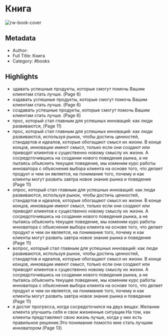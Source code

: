 # Книга

![rw-book-cover](https://readwise-assets.s3.amazonaws.com/static/images/default-book-icon-7.09749d3efd49.png)

## Metadata
- Author: 
- Full Title: Книга
- Category: #books

## Highlights
- здавать успешные продукты, которые смогут помочь Вашим клиентам стать лучше. (Page 6)
- оздавать успешные продукты, которые смогут помочь Вашим клиентам стать лучше. (Page 6)
- создавать успешные продукты, которые смогут помочь Вашим клиентам стать лучше. (Page 6)
- прос, который стал главным для успешных инноваций: как люди развиваются, (Page 11)
- прос, который стал главным для успешных инноваций: как люди развиваются, используя рынок, чтобы достичь ценностей, стандартов и идеалов, которые обогащают смысл их жизни. В конце концов, инновации имеют смысл, только если они создают или приводят клиентов к существенно новому смыслу их жизни. А сосредоточившись на создании нового поведения рынка, а не пытаясь объяснить текущее поведение, мы изменим курс работы инноватора с объяснения выбора клиента на основе того, что делает продукт и чем он является, на понимание того, почему и как клиенты могут развить завтра новое знание рынка и поведение (Page 11)
- опрос, который стал главным для успешных инноваций: как люди развиваются, используя рынок, чтобы достичь ценностей, стандартов и идеалов, которые обогащают смысл их жизни. В конце концов, инновации имеют смысл, только если они создают или приводят клиентов к существенно новому смыслу их жизни. А сосредоточившись на создании нового поведения рынка, а не пытаясь объяснить текущее поведение, мы изменим курс работы инноватора с объяснения выбора клиента на основе того, что делает продукт и чем он является, на понимание того, почему и как клиенты могут развить завтра новое знание рынка и поведение (Page 11)
- вопрос, который стал главным для успешных инноваций: как люди развиваются, используя рынок, чтобы достичь ценностей, стандартов и идеалов, которые обогащают смысл их жизни. В конце концов, инновации имеют смысл, только если они создают или приводят клиентов к существенно новому смыслу их жизни. А сосредоточившись на создании нового поведения рынка, а не пытаясь объяснить текущее поведение, мы изменим курс работы инноватора с объяснения выбора клиента на основе того, что делает продукт и чем он является, на понимание того, почему и как клиенты могут развить завтра новое знание рынка и поведение (Page 11)
- я достиг прогресса, когда сосредоточился на двух вещах: Желании клиента улучшить себя и свои жизненные ситуации.На том, как клиенты представляют свою жизнь лучше, когда у них есть правильное решение.Это понимание помогло мне стать лучшим инноватором (Page 13)
